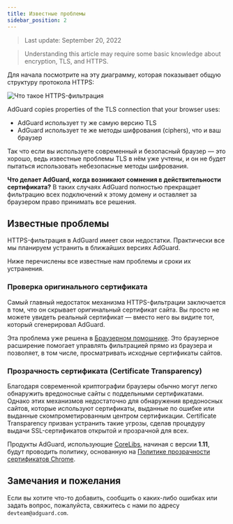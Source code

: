 ```yaml
---
title: Известные проблемы
sidebar_position: 2
---
```


> Last update: September 20, 2022

> Understanding this article may require some basic knowledge about encryption, TLS, and HTTPS.

Для начала посмотрите на эту диаграмму, которая показывает общую структуру протокола HTTPS:

![Что такое HTTPS-фильтрация](https://cdn.adtidy.org/public/Adguard/Blog/https/what_is_https_filtering.png)

AdGuard copies properties of the TLS connection that your browser uses:

* AdGuard использует ту же самую версию TLS
* AdGuard использует те же методы шифрования (ciphers), что и ваш браузер

Так что если вы используете современный и безопасный браузер — это хорошо, ведь известные проблемы TLS в нём уже учтены, и он не будет пытаться использовать небезопасные методы шифрования.

**Что делает AdGuard, когда возникают сомнения в действительности сертификата?** В таких случаях AdGuard полностью прекращает фильтрацию всех подключений к этому домену и оставляет за браузером право принимать все решения.

## Известные проблемы

HTTPS-фильтрация в AdGuard имеет свои недостатки. Практически все мы планируем устранить в ближайших версиях AdGuard.

Ниже перечислены все известные нам проблемы и сроки их устранения.

### Проверка оригинального сертификата

Самый главный недостаток механизма HTTPS-фильтрации заключается в том, что он скрывает оригинальный сертификат сайта. Вы просто не можете увидеть реальный сертификат — вместо него вы видите тот, который сгенерировал AdGuard.

Эта проблема уже решена в [Браузерном помощнике](https://adguard.com/adguard-assistant/overview.html). Это браузерное расширение помогает управлять фильтрацией прямо из браузера и позволяет, в том числе, просматривать исходные сертификаты сайтов.

### Прозрачность сертификата (Certificate Transparency)

Благодаря современной криптографии браузеры обычно могут легко обнаружить вредоносные сайты с поддельными сертификатами. Однако этих механизмов недостаточно для обнаружения вредоносных сайтов, которые используют сертификаты, выданные по ошибке или выданные скомпрометированным центром сертификации. Certificate Transparency призван устранить такие угрозы, сделав процедуру выдачи SSL-сертификатов открытой и прозрачной для всех.

Продукты AdGuard, использующие [CoreLibs](https://github.com/AdguardTeam/CoreLibs/), начиная с версии **1.11**, будут проводить политику, основанную на [Политике прозрачности сертификатов Chrome](https://googlechrome.github.io/CertificateTransparency/ct_policy.html).

## Замечания и пожелания

Если вы хотите что-то добавить, сообщить о каких-либо ошибках или задать вопрос, пожалуйста, свяжитесь с нами по адресу `devteam@adguard.com`.